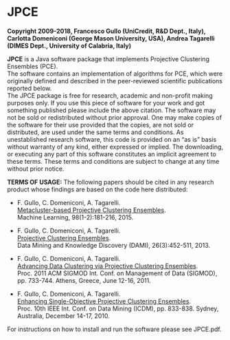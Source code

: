 # JPCE
<strong>Copyright 2009-2018, Francesco Gullo (UniCredit, R&D Dept., Italy), Carlotta Domeniconi (George Mason University, USA), Andrea Tagarelli (DIMES Dept., University of Calabria, Italy)</strong>
<p>

<strong>JPCE</strong> is a Java software package that implements Projective Clustering Ensembles (PCE).<br>
The software contains an implementation of  algorithms for PCE, which were originally defined and described in the peer-reviewed scientific publications reported below.<br>
The JPCE package is free for research, academic and non-profit making purposes only. If you use this piece of software for your work and got something published please include the above citation. The software may not be sold or redistributed without prior approval. One may make copies of the software for their use provided that the copies, are not sold or distributed, are used under the same terms and conditions. As unestablished research software, this code is provided on an “as is” basis without warranty of any kind, either expressed or implied. The downloading, or executing any part of this software constitutes an implicit agreement to these terms. These terms and conditions are subject to change at any time without prior notice.


<strong>TERMS OF USAGE:</strong>
The following papers should be cited in any research product whose findings are based on the code here distributed:

- F. Gullo, C. Domeniconi, A. Tagarelli.<br>
[Metacluster-based Projective Clustering Ensembles](https://doi.org/10.1007/s10994-013-5395-y).<br>
Machine Learning, 98(1-2):181-216, 2015.

- F. Gullo, C. Domeniconi, A. Tagarelli.<br>
[Projective Clustering Ensembles](https://doi.org/10.1007/s10618-012-0266-x).<br>
Data Mining and Knowledge Discovery (DAMI), 26(3):452-511, 2013.

- F. Gullo, C. Domeniconi, A. Tagarelli.<br>
[Advancing Data Clustering via Projective Clustering Ensembles](http://doi.acm.org/10.1145/1989323.1989400).<br>
Proc. 2011 ACM SIGMOD Int. Conf. on Management of Data (SIGMOD), pp. 733-744. Athens, Greece, June 12-16, 2011.

- F. Gullo, C. Domeniconi, A. Tagarelli.<br>
[Enhancing Single-Objective Projective Clustering Ensembles](https://doi.org/10.1109/ICDM.2010.138).<br>
Proc. 10th IEEE Int. Conf. on Data Mining (ICDM), pp. 833-838. Sydney, Australia, December 14-17, 2010.
<p>

For instructions on how to install and run the software please see JPCE.pdf.